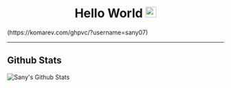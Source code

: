 <div align="center">
  <h1> Hello World <img src="https://media.giphy.com/media/hvRJCLFzcasrR4ia7z/giphy.gif" width="25px"></h1>
</div>
(https://komarev.com/ghpvc/?username=sany07)

---
## Github Stats

![Sany's Github Stats](https://github-readme-stats.vercel.app/api?username=sany07&show_icons=true&hide_border=true)
